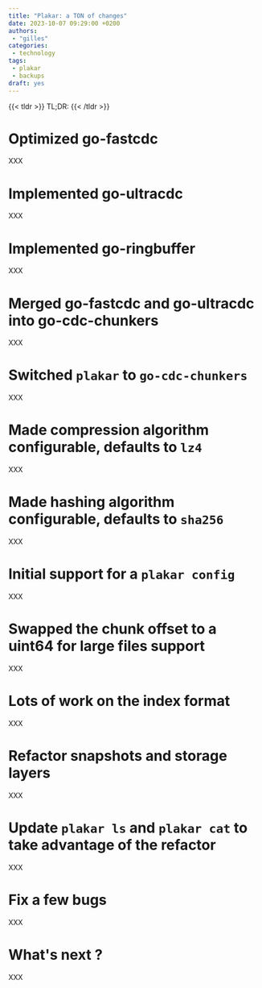 ```yaml
---
title: "Plakar: a TON of changes"
date: 2023-10-07 09:29:00 +0200
authors:
 - "gilles"
categories:
 - technology
tags:
 - plakar
 - backups
draft: yes
---
```


{{< tldr >}}
TL;DR:
{{< /tldr >}}


# Optimized go-fastcdc
XXX


# Implemented go-ultracdc
XXX


# Implemented go-ringbuffer
XXX


# Merged go-fastcdc and go-ultracdc into go-cdc-chunkers
XXX


# Switched `plakar` to `go-cdc-chunkers`
XXX


# Made compression algorithm configurable, defaults to `lz4`
XXX


# Made hashing algorithm configurable, defaults to `sha256`
XXX


# Initial support for a `plakar config`
XXX


# Swapped the chunk offset to a uint64 for large files support
XXX


# Lots of work on the index format
XXX


# Refactor snapshots and storage layers
XXX


# Update `plakar ls` and `plakar cat` to take advantage of the refactor
XXX


# Fix a few bugs
XXX


# What's next ?
XXX
